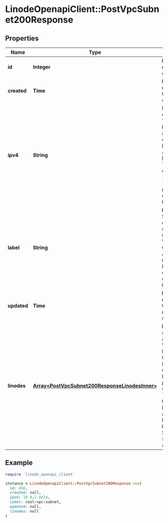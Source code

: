 # LinodeOpenapiClient::PostVpcSubnet200Response

## Properties

| Name | Type | Description | Notes |
| ---- | ---- | ----------- | ----- |
| **id** | **Integer** | __Filterable__, __Read-only__ The unique ID of the VPC Subnet. | [optional][readonly] |
| **created** | **Time** | __Filterable__, __Read-only__ The date-time of VPC Subnet creation. | [optional][readonly] |
| **ipv4** | **String** | IPv4 range in CIDR canonical form.  - The range must belong to a private address space as defined in [RFC1918](https://datatracker.ietf.org/doc/html/rfc1918). - Allowed prefix lengths: 1-29. - The range must not overlap with 192.168.128.0/17. - The range must not overlap with other Subnets on the same VPC. | [optional] |
| **label** | **String** | __Filterable__ The VPC Subnet&#39;s label, for display purposes only.  - Must be unique among the VPC&#39;s Subnets. - Can only contain ASCII letters, numbers, and hyphens (&#x60;-&#x60;). You can&#39;t use two consecutive hyphens (&#x60;--&#x60;). | [optional] |
| **updated** | **Time** | __Filterable__, __Read-only__ The date-time of the most recent VPC Subnet update. | [optional][readonly] |
| **linodes** | [**Array&lt;PostVpcSubnet200ResponseLinodesInner&gt;**](PostVpcSubnet200ResponseLinodesInner.md) | __Read-only__ An array of Linode IDs assigned to the VPC Subnet.  A Linode is assigned to a VPC Subnet if it has a Configuration Profile with a &#x60;vpc&#x60; purpose interface with the subnet&#39;s &#x60;subnet_id&#x60;. Even if the Configuration Profile is not active, meaning the Linode does not have access to the Subnet, the Linode still appears in this array. | [optional][readonly] |

## Example

```ruby
require 'linode_openapi_client'

instance = LinodeOpenapiClient::PostVpcSubnet200Response.new(
  id: 456,
  created: null,
  ipv4: 10.0.1.0/24,
  label: cool-vpc-subnet,
  updated: null,
  linodes: null
)
```

